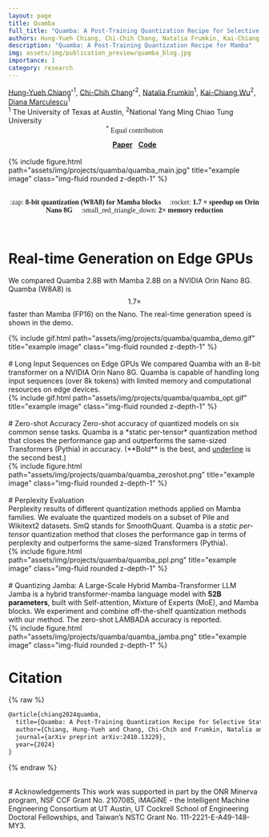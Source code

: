 ```yaml
---
layout: page
title: Quamba
full_title: "Quamba: A Post-Training Quantization Recipe for Selective State Space Models"
authors: Hung-Yueh Chiang, Chi-Chih Chang, Natalia Frumkin, Kai-Chiang Wu, Diana Marculescu
description: "Quamba: A Post-Training Quantization Recipe for Mamba"
img: assets/img/publication_preview/quamba_blog.jpg
importance: 1
category: research
---
```


<link rel="stylesheet" href="https://cdnjs.cloudflare.com/ajax/libs/font-awesome/4.7.0/css/font-awesome.min.css">

<div class="authors"> <a href="https://hychiang.info">Hung-Yueh Chiang</a><sup><sub>*</sub>1</sup>, <a href="https://github.com/shadowpa0327">Chi-Chih Chang</a><sup><sub>*</sub>2</sup>, <a href="https://www.nfrumkin.com/">Natalia Frumkin</a><sup>1</sup>, <a href="https://people.cs.nycu.edu.tw/~kcw/">Kai-Chiang Wu</a><sup>2</sup>, <a href="https://users.ece.utexas.edu/~dianam/">Diana Marculescu</a><sup>1</sup></div>
<div class="authors"> <sup>1</sup> The University of Texas at Austin, <sup>2</sup>National Yang Ming Chiao Tung University</div>
<div style="text-align: center; font-family: Times;"> <sup>*</sup> Equal contribution</div>
<div style="text-align: center; margin-top:12px;">
    <a href="https://arxiv.org/abs/2410.13229"><i class="fa fa-file-pdf-o" style="font-size:24px;color"></i><b> Paper</b></a>
    &nbsp;
    <a href="https://github.com/enyac-group/Quamba"><i class="fa fa-github" style="font-size:24px;color"></i><b> Code</b></a>
</div>


<br>
<div class="row">
    <div class="col-sm mt-3 mt-md-0">
        {% include figure.html path="assets/img/projects/quamba/quamba_main.jpg" title="example image" class="img-fluid rounded z-depth-1" %}
    </div>
</div>
<br>

<div style="text-align: center;">
    <p style="font-family: Comic Neue;">
    :zap: <b>8-bit quantization (W8A8) for Mamba blocks </b> &nbsp; &nbsp;
    :rocket: <b>1.7 <span>&#215;</span> speedup on Orin Nano 8G </b> &nbsp; &nbsp;
    :small_red_triangle_down: <b>2<span>&#215;</span> memory reduction</b>
    </p>
</div>

<br>

# Real-time Generation on Edge GPUs
We compared Quamba 2.8B with Mamba 2.8B on a NVIDIA Orin Nano 8G. Quamba (W8A8) is $$1.7\times$$ faster than Mamba (FP16) on the Nano. The real-time generation speed is shown in the demo.
<div class="row">
    <div class="col-sm mt-3 mt-md-0">
        {% include gif.html path="assets/img/projects/quamba/quamba_demo.gif" title="example image" class="img-fluid rounded z-depth-1" %}
    </div>
</div>

<br>
# Long Input Sequences on Edge GPUs
We compared Quamba with an 8-bit transformer on a NVIDIA Orin Nano 8G. Quamba is capable of handling long input sequences (over 8k tokens) with limited memory and computational resources on edge devices.
<div class="row">
    <div class="col-sm mt-3 mt-md-0">
        {% include gif.html path="assets/img/projects/quamba/quamba_opt.gif" title="example image" class="img-fluid rounded z-depth-1" %}
    </div>
</div>


<br>
# Zero-shot Accuracy
Zero-shot accuracy of quantized models on six common sense tasks. Quamba is a *static per-tensor* quantization method that closes the performance gap and outperforms the same-sized
Transformers (Pythia) in accuracy. (**Bold** is the best, and <ins>underline</ins> is the second best.)

<div class="row">
    <div class="col-sm mt-3 mt-md-0">
        {% include figure.html path="assets/img/projects/quamba/quamba_zeroshot.png" title="example image" class="img-fluid rounded z-depth-1" %}
    </div>
</div>

<br>
# Perplexity Evaluation
<div class="row">
    <div class="col-sm mt-3 mt-md-0">
    Perplexity results of different quantization methods applied on Mamba families. We evaluate the quantized models on a subset of Pile and Wikitext2 datasets. SmQ stands for SmoothQuant. Quamba is a <i>static per-tensor</i> quantization method that closes the performance gap in terms of perplexity and outperforms the same-sized Transformers (Pythia).
    </div>
    <div class="col-sm mt-3 mt-md-0">
        {% include figure.html path="assets/img/projects/quamba/quamba_ppl.png" title="example image" class="img-fluid rounded z-depth-1" %}
    </div>
</div>


<br>
# Quantizing Jamba: A Large-Scale Hybrid Mamba-Transformer LLM
<div class="row">
    <div class="col-sm mt-3 mt-md-0">
    Jamba is a hybrid transformer-mamba language model with <b>52B parameters</b>, built with Self-attention, Mixture of Experts (MoE), and Mamba blocks. We experiment and combine off-the-shelf quantization methods with our method. The zero-shot LAMBADA accuracy is reported.
    </div>
    <div class="col-sm mt-3 mt-md-0">
        {% include figure.html path="assets/img/projects/quamba/quamba_jamba.png" title="example image" class="img-fluid rounded z-depth-1" %}
    </div>
</div>

# Citation
{% raw %}
```latex
@article{chiang2024quamba,
  title={Quamba: A Post-Training Quantization Recipe for Selective State Space Models},
  author={Chiang, Hung-Yueh and Chang, Chi-Chih and Frumkin, Natalia and Wu, Kai-Chiang and Marculescu, Diana},
  journal={arXiv preprint arXiv:2410.13229},
  year={2024}
}
```
{% endraw %}

<br>
# Acknowledgements
This work was supported in part by the ONR Minerva program, NSF CCF Grant No. 2107085, iMAGiNE - the Intelligent Machine Engineering Consortium at UT Austin, UT Cockrell School of Engineering Doctoral Fellowships, and Taiwan’s NSTC Grant No. 111-2221-E-A49-148-MY3.